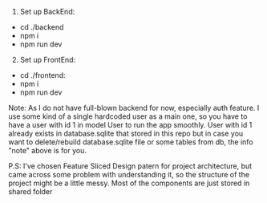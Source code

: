 1. Set up BackEnd:
- cd ./backend
- npm i
- npm run dev

2. Set up FrontEnd:
- cd ./frontend:
- npm i
- npm run dev


Note: As I do not have full-blown backend for now, especially auth feature. I use some kind of a single hardcoded user as a main one, so you have to have a user with id 1 in model User to run the app smoothly.
User with id 1 already exists in database.sqlite that stored in this repo but in case you want to delete/rebuild database.sqlite file or some tables from db, the info "note" above is for you.

P.S: I've chosen Feature Sliced Design patern for project architecture, but came across some problem with understanding it, so the structure of the project might be a little messy.
Most of the components are just stored in shared folder